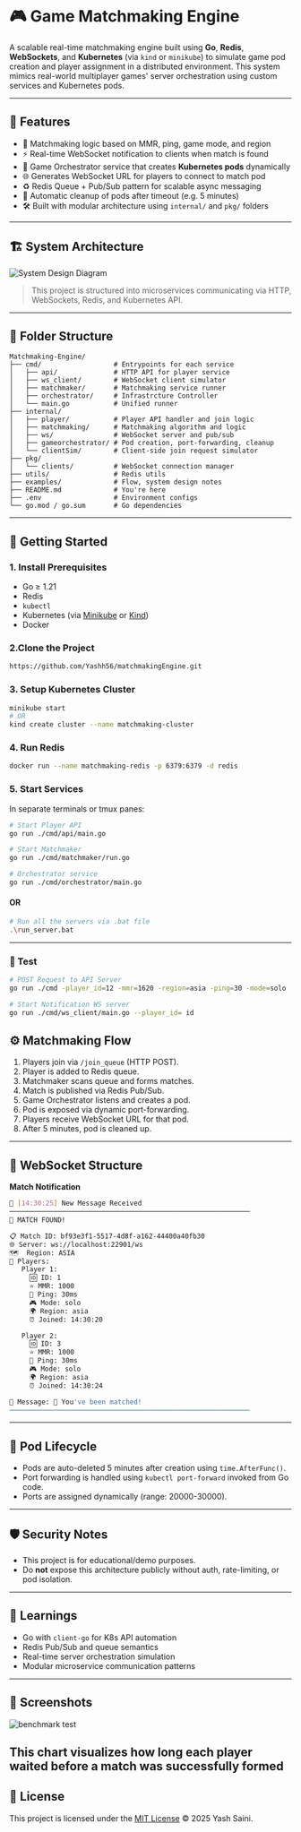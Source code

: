 # 🎮 Game Matchmaking Engine

A scalable real-time matchmaking engine built using **Go**, **Redis**, **WebSockets**, and **Kubernetes** (via `kind` or `minikube`) to simulate game pod creation and player assignment in a distributed environment.
This system mimics real-world multiplayer games' server orchestration using custom services and Kubernetes pods.

---

## 🚀 Features

- 🧐 Matchmaking logic based on MMR, ping, game mode, and region
- ⚡ Real-time WebSocket notification to clients when match is found
- 🥉 Game Orchestrator service that creates **Kubernetes pods** dynamically
- 🌐 Generates WebSocket URL for players to connect to match pod
- ♻ Redis Queue + Pub/Sub pattern for scalable async messaging
- 🔹 Automatic cleanup of pods after timeout (e.g. 5 minutes)
- 🛠️ Built with modular architecture using `internal/` and `pkg/` folders

---

## 🏗️ System Architecture

![System Design Diagram](./assets/Matchmaking%20engine%20design.png)

> This project is structured into microservices communicating via HTTP, WebSockets, Redis, and Kubernetes API.

---

## 📁 Folder Structure

```
Matchmaking-Engine/
├── cmd/                  # Entrypoints for each service
│   ├── api/              # HTTP API for player service
│   ├── ws_client/        # WebSocket client simulator
│   ├── matchmaker/       # Matchmaking service runner
│   ├── orchestrator/     # Infrastrcture Controller
│   └── main.go           # Unified runner
├── internal/
│   ├── player/           # Player API handler and join logic
│   ├── matchmaking/      # Matchmaking algorithm and logic
│   ├── ws/               # WebSocket server and pub/sub
│   ├── gameorchestrator/ # Pod creation, port-forwarding, cleanup
│   └── clientSim/        # Client-side join request simulator
├── pkg/
│   └── clients/          # WebSocket connection manager
├── utils/                # Redis utils
├── examples/             # Flow, system design notes
├── README.md             # You're here
├── .env                  # Environment configs
└── go.mod / go.sum       # Go dependencies
```

---

## 🧪 Getting Started

### 1. Install Prerequisites

- Go ≥ 1.21
- Redis
- `kubectl`
- Kubernetes (via [Minikube](https://minikube.sigs.k8s.io/) or [Kind](https://kind.sigs.k8s.io/))
- Docker

### 2.Clone the Project

```bash
https://github.com/Yashh56/matchmakingEngine.git
```

### 3. Setup Kubernetes Cluster

```bash
minikube start
# OR
kind create cluster --name matchmaking-cluster
```

### 4. Run Redis

```bash
docker run --name matchmaking-redis -p 6379:6379 -d redis
```

### 5. Start Services

In separate terminals or tmux panes:

```bash
# Start Player API
go run ./cmd/api/main.go

# Start Matchmaker
go run ./cmd/matchmaker/run.go

# Orchestrator service
go run ./cmd/orchestrator/main.go

```

#### OR

```bash
# Run all the servers via .bat file
.\run_server.bat
```

---

### 🤖 Test

```bash
# POST Request to API Server
go run ./cmd -player_id=12 -mmr=1620 -region=asia -ping=30 -mode=solo

# Start Notification WS server
go run ./cmd/ws_client/main.go --player_id= id

```

## ⚙️ Matchmaking Flow

1. Players join via `/join_queue` (HTTP POST).
2. Player is added to Redis queue.
3. Matchmaker scans queue and forms matches.
4. Match is published via Redis Pub/Sub.
5. Game Orchestrator listens and creates a pod.
6. Pod is exposed via dynamic port-forwarding.
7. Players receive WebSocket URL for that pod.
8. After 5 minutes, pod is cleaned up.

---

## 📡 WebSocket Structure

**Match Notification**

```bash
📨 [14:30:25] New Message Received
────────────────────────────────────────────────────────────
🎯 MATCH FOUND!

📋 Match ID: bf93e3f1-5517-4d8f-a162-44400a40fb30
🌐 Server: ws://localhost:22901/ws
🗺️  Region: ASIA
👥 Players:
   Player 1:
     🆔 ID: 1
     ⭐ MMR: 1000
     📶 Ping: 30ms
     🎮 Mode: solo
     🌍 Region: asia
     ⏰ Joined: 14:30:20

   Player 2:
     🆔 ID: 3
     ⭐ MMR: 1000
     📶 Ping: 30ms
     🎮 Mode: solo
     🌍 Region: asia
     ⏰ Joined: 14:30:24

💬 Message: 🎯 You've been matched!
────────────────────────────────────────────────────────────
```

---

## 🧼 Pod Lifecycle

- Pods are auto-deleted 5 minutes after creation using `time.AfterFunc()`.
- Port forwarding is handled using `kubectl port-forward` invoked from Go code.
- Ports are assigned dynamically (range: 20000-30000).

---

## 🛡️ Security Notes

- This project is for educational/demo purposes.
- Do **not** expose this architecture publicly without auth, rate-limiting, or pod isolation.

---

## 🧠 Learnings

- Go with `client-go` for K8s API automation
- Redis Pub/Sub and queue semantics
- Real-time server orchestration simulation
- Modular microservice communication patterns

---

## 📸 Screenshots

![benchmark test](./assets/latency-line-chart.png)

## This chart visualizes how long each player waited before a match was successfully formed

## 🧪 License

This project is licensed under the [MIT License](./LICENSE) © 2025 Yash Saini.
